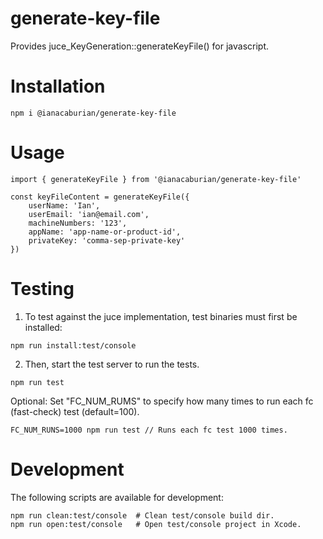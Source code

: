 # generate-key-file

Provides juce_KeyGeneration::generateKeyFile() for javascript.

# Installation

```
npm i @ianacaburian/generate-key-file
```

# Usage

```
import { generateKeyFile } from '@ianacaburian/generate-key-file'

const keyFileContent = generateKeyFile({
    userName: 'Ian',
    userEmail: 'ian@email.com',
    machineNumbers: '123',
    appName: 'app-name-or-product-id',
    privateKey: 'comma-sep-private-key'
})
```

# Testing

1. To test against the juce implementation, test binaries must first be
   installed:

```
npm run install:test/console
```

2. Then, start the test server to run the tests.

```
npm run test
```

Optional: Set "FC_NUM_RUMS" to specify how many times to run each fc
(fast-check) test (default=100).

```
FC_NUM_RUNS=1000 npm run test // Runs each fc test 1000 times.
```

# Development

The following scripts are available for development:

```
npm run clean:test/console  # Clean test/console build dir.
npm run open:test/console   # Open test/console project in Xcode.
```
